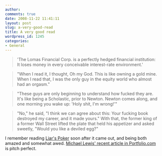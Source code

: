 ```yaml
---
author:
comments: true
date: 2008-11-22 11:41:11
layout: post
slug: a-very-good-read
title: A very good read
wordpress_id: 1245
categories:
- General
---
```


> 
  
> 
> 'The Lomas Financial Corp. is a perfectly hedged financial institution: It loses money in every conceivable interest-rate environment.'
> 
> 

  
> 
> "When I read it, I thought, Oh my God. This is like owning a gold mine. When I read that, I was the only guy in the equity world who almost had an orgasm."  

> 
> 

  
> 
> "These guys are only beginning to understand how fucked they are. It's like being a Scholastic, prior to Newton. Newton comes along, and one morning you wake up: 'Holy shit, I'm wrong!'"  

> 
> 

  
> 
> "No," he said, "I think we can agree about this: Your fucking book destroyed my career, and it made yours." With that, the former king of a former Wall Street lifted the plate that held his appetizer and asked sweetly, "Would you like a deviled egg?"  

> 
> 

I remember reading [Liar's Poker](http://www.amazon.com/Liars-Poker-Rising-Through-Wreckage/dp/0140143459%3FSubscriptionId%3D0PZ7TM66EXQCXFVTMTR2%26tag%3Dadriaantijsse-20%26linkCode%3Dxm2%26camp%3D2025%26creative%3D165953%26creativeASIN%3D0140143459) soon after it came out, and being both amazed and somewhat awed. [Michael Lewis' recent article in Portfolio.com](http://www.portfolio.com/news-markets/national-news/portfolio/2008/11/11/The-End-of-Wall-Streets-Boom#) is pitch perfect.


